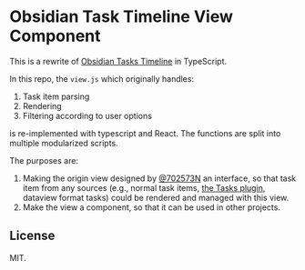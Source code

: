 # Obsidian Task Timeline View Component

This is a rewrite of [Obsidian Tasks Timeline](https://github.com/702573N/Obsidian-Tasks-Timeline) in TypeScript.

In this repo, the `view.js` which originally handles:

1. Task item parsing
2. Rendering
3. Filtering according to user options

is re-implemented with typescript and React. The functions are split into multiple modularized scripts.

The purposes are:

1. Making the origin view designed by [@702573N](https://github.com/702573N) an interface, so that task item from any sources (e.g., normal task items, [the Tasks plugin](https://github.com/obsidian-tasks-group/obsidian-tasks), dataview format tasks) could be rendered and managed with this view.
2. Make the view a component, so that it can be used in other projects.

## License

MIT.
